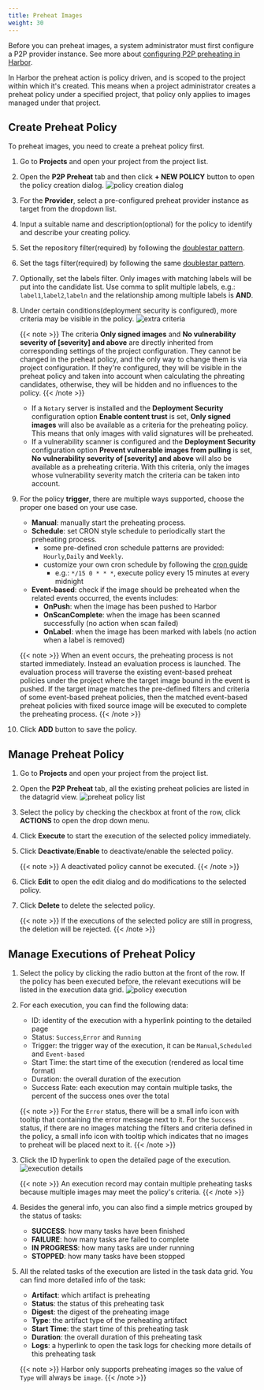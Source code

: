 ```yaml
---
title: Preheat Images
weight: 30
---
```


Before you can preheat images, a system administrator must first configure a P2P provider instance. See more about [configuring P2P preheating in Harbor](../../administration/p2p-preheat/manage-preheat-providers.md).

In Harbor the preheat action is policy driven, and is scoped to the project within which it's created. This means when a
project administrator creates a preheat policy under a specified project, that policy only applies to images managed
under that project.

## Create Preheat Policy

To preheat images, you need to create a preheat policy first.

1. Go to **Projects** and open your project from the project list.
1. Open the **P2P Preheat** tab and then click **+ NEW POLICY** button to open the policy creation dialog.
  ![policy creation dialog](../../../img/p2p-preheat/policy-creation-dialog.png)
1. For the **Provider**, select a pre-configured preheat provider instance as target from the dropdown list.
1. Input a suitable name and description(optional) for the policy to identify and describe your creating policy.
1. Set the repository filter(required) by following the [doublestar pattern](https://github.com/bmatcuk/doublestar#patterns).
1. Set the tags filter(required) by following the same [doublestar pattern](https://github.com/bmatcuk/doublestar#patterns).
1. Optionally, set the labels filter. Only images with matching labels will be put into the candidate list. Use comma
to split multiple labels, e.g.: `label1`,`label2`,`labeln` and the relationship among multiple labels is **AND**.
1. Under certain conditions(deployment security is configured), more criteria may be visible in the policy.
   ![extra criteria](../../../img/p2p-preheat/more-criteria-in-policy.png)

   {{< note >}}
   The criteria **Only signed images** and **No vulnerability severity of [severity] and above** are directly inherited
   from corresponding settings of the project configuration. They cannot be changed in the preheat policy, and the only
   way to change them is via project configuration. If they're configured, they will be visible in the preheat policy
   and taken into account when calculating the phreating candidates, otherwise, they will be hidden and no influences to the policy.
   {{< /note >}}

    - If a `Notary` server is installed and the **Deployment Security** configuration option **Enable content trust** is set,
    **Only signed images** will also be available as a criteria for the preheating policy. This means that only images
    with valid signatures will be preheated.
    - If a vulnerability scanner is configured and the **Deployment Security** configuration option
**Prevent vulnerable images from pulling** is set, **No vulnerability severity of [severity] and above**
will also be available as a preheating criteria. With this criteria, only the images whose vulnerability severity match the
criteria can be taken into account.

1. For the policy **trigger**, there are multiple ways supported, choose the proper one based on your use case.
    - **Manual**: manually start the preheating process.
    - **Schedule**: set CRON style schedule to periodically start the preheating process.
      * some pre-defined cron schedule patterns are provided: `Hourly`,`Daily` and `Weekly`.
      * customize your own cron schedule by following the [cron guide](https://en.wikipedia.org/wiki/Cron)
        - e.g.: `*/15 0 * * *`, execute policy every 15 minutes at every midnight
    - **Event-based**: check if the image should be preheated when the related events occurred, the events includes:
      * **OnPush**: when the image has been pushed to Harbor
      * **OnScanComplete**: when the image has been scanned successfully (no action when scan failed)
      * **OnLabel**: when the image has been marked with labels (no action when a label is removed)

   {{< note >}}
   When an event occurs, the preheating process is not started immediately. Instead an evaluation process is launched.
   The evaluation process will traverse the existing event-based preheat policies under the project where the target
   image bound in the event is pushed. If the target image matches the pre-defined filters and criteria of some
   event-based preheat policies, then the matched event-based preheat policies with fixed source image will be executed
   to complete the preheating process.
   {{< /note >}}

1. Click **ADD** button to save the policy.

## Manage Preheat Policy

1. Go to **Projects** and open your project from the project list.
1. Open the **P2P Preheat** tab, all the existing preheat policies are listed in the datagrid view.
   ![preheat policy list](../../../img/p2p-preheat/policy-list.png)
1. Select the policy by checking the checkbox at front of the row, click **ACTIONS** to open the drop down menu.
1. Click **Execute** to start the execution of the selected policy immediately.
1. Click **Deactivate**/**Enable** to deactivate/enable the selected policy.

   {{< note >}}
   A deactivated policy cannot be executed.
   {{< /note >}}

1. Click **Edit** to open the edit dialog and do modifications to the selected policy.
1. Click **Delete** to delete the selected policy.

   {{< note >}}
   If the executions of the selected policy are still in progress, the deletion will be rejected.
   {{< /note >}}

## Manage Executions of Preheat Policy

1. Select the policy by clicking the radio button at the front of the row. If the policy has been executed before, the
relevant executions will be listed in the execution data grid.
   ![policy execution](../../../img/p2p-preheat/policy-execution.png)
1. For each execution, you can find the following data:
    - ID: identity of the execution with a hyperlink pointing to the detailed page
    - Status: `Success`,`Error` and `Running`
    - Trigger: the trigger way of the execution, it can be `Manual`,`Scheduled` and `Event-based`
    - Start Time: the start time of the execution (rendered as local time format)
    - Duration: the overall duration of the execution
    - Success Rate: each execution may contain multiple tasks, the percent of the success ones over the total

   {{< note >}}
   For the `Error` status, there will be a small info icon with tooltip that containing the error message next to it.
   For the `Success` status, if there are no images matching the filters and criteria defined in the policy, a small
   info icon with tooltip which indicates that no images to preheat will be placed next to it.
   {{< /note >}}

1. Click the ID hyperlink to open the detailed page of the execution.
   ![execution details](../../../img/p2p-preheat/execution-details.png)

   {{< note >}}
   An execution record may contain multiple preheating tasks because multiple images may meet the policy's criteria.
   {{< /note >}}

1.  Besides the general info, you can also find a simple metrics grouped by the status of tasks:
    - **SUCCESS**: how many tasks have been finished
    - **FAILURE**: how many tasks are failed to complete
    - **IN PROGRESS**: how many tasks are under running
    - **STOPPED**: how many tasks have been stopped
1. All the related tasks of the execution are listed in the task data grid. You can find more detailed info of the task:
    - **Artifact**: which artifact is preheating
    - **Status**: the status of this preheating task
    - **Digest**: the digest of the preheating image
    - **Type**: the artifact type of the preheating artifact
    - **Start Time**: the start time of this preheating task
    - **Duration**: the overall duration of this preheating task
    - **Logs**: a hyperlink to open the task logs for checking more details of this preheating task

   {{< note >}}
   Harbor only supports preheating images so the value of `Type` will always be `image`.
   {{< /note >}}
